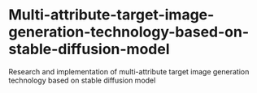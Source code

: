 # Multi-attribute-target-image-generation-technology-based-on-stable-diffusion-model
Research and implementation of multi-attribute target image generation technology based on stable diffusion model
